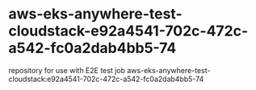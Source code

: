 # aws-eks-anywhere-test-cloudstack-e92a4541-702c-472c-a542-fc0a2dab4bb5-74
repository for use with E2E test job aws-eks-anywhere-test-cloudstack:e92a4541-702c-472c-a542-fc0a2dab4bb5-74
